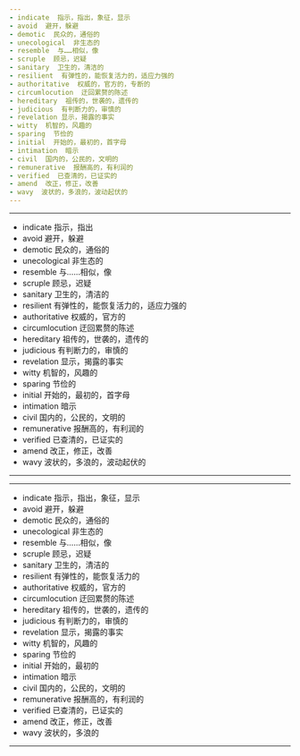 ```yaml
---
- indicate  指示，指出，象征，显示
- avoid  避开，躲避
- demotic  民众的，通俗的
- unecological  非生态的
- resemble  与……相似，像
- scruple  顾忌，迟疑
- sanitary  卫生的，清洁的
- resilient  有弹性的，能恢复活力的，适应力强的
- authoritative  权威的，官方的，专断的
- circumlocution  迂回累赘的陈述
- hereditary  祖传的，世袭的，遗传的
- judicious  有判断力的，审慎的
- revelation 显示，揭露的事实
- witty  机智的，风趣的
- sparing  节俭的
- initial  开始的，最初的，首字母
- intimation  暗示
- civil  国内的，公民的，文明的
- remunerative  报酬高的，有利润的
- verified  已查清的，已证实的
- amend  改正，修正，改善
- wavy  波状的，多浪的，波动起伏的
---
```


---
- indicate  指示，指出
- avoid  避开，躲避
- demotic  民众的，通俗的
- unecological  非生态的
- resemble  与……相似，像
- scruple  顾忌，迟疑
- sanitary  卫生的，清洁的
- resilient  有弹性的，能恢复活力的，适应力强的
- authoritative 权威的，官方的
- circumlocution  迂回累赘的陈述
- hereditary  祖传的，世袭的，遗传的
- judicious  有判断力的，审慎的
- revelation  显示，揭露的事实
- witty  机智的，风趣的
- sparing  节俭的
- initial  开始的，最初的，首字母
- intimation  暗示
- civil  国内的，公民的，文明的
- remunerative  报酬高的，有利润的
- verified  已查清的，已证实的
- amend  改正，修正，改善
- wavy  波状的，多浪的，波动起伏的
---

---
- indicate  指示，指出，象征，显示
- avoid  避开，躲避
- demotic  民众的，通俗的
- unecological  非生态的
- resemble  与……相似，像
- scruple  顾忌，迟疑
- sanitary  卫生的，清洁的
- resilient  有弹性的，能恢复活力的
- authoritative  权威的，官方的
- circumlocution  迂回累赘的陈述
- hereditary  祖传的，世袭的，遗传的
- judicious  有判断力的，审慎的
- revelation  显示，揭露的事实
- witty  机智的，风趣的
- sparing  节俭的
- initial  开始的，最初的
- intimation  暗示
- civil  国内的，公民的，文明的
- remunerative  报酬高的，有利润的
- verified  已查清的，已证实的
- amend  改正，修正，改善
- wavy  波状的，多浪的
---